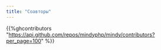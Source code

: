 ```yaml
---
title: "Соавторы"
---
```


<!--more-->

{{%ghcontributors "https://api.github.com/repos/mindyphp/mindy/contributors?per_page=100" %}}
